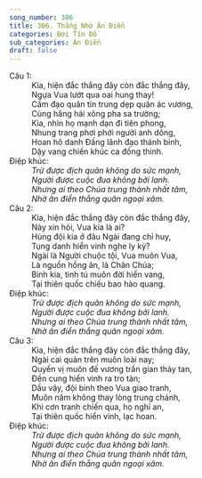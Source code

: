 ```yaml
---
song_number: 306
title: 306. Thắng Nhờ Ân Điển
categories: Đời Tín Đồ
sub_categories: Ân Điển
draft: false
---
```

<dl><dt>Câu 1:</dt><dd data-verse="1">Kìa, hiện đắc thắng đây còn đắc thắng đây, <br/>Ngựa Vua lướt qua oai hung thay! <br/>Cầm đạo quân tín trung dẹp quân ác vương, <br/>Cùng hăng hái xông pha sa trường; <br/>Kìa, nhìn họ mạnh dạn đi tiên phong, <br/>Nhung trang phơi phới người anh dõng, <br/>Hoan hô danh Đấng lãnh đạo thánh binh, <br/>Dậy vang chiến khúc ca đồng thinh. </dd><dt>Điệp khúc:</dt><dd data-chorus="1"><em>Trừ được địch quân không do sức mạnh, <br/>Người được cuộc đua không bởi lanh. <br/>Nhưng ai theo Chúa trung thành nhất tâm, <br/>Nhờ ân điển thắng quân ngoại xâm. </em></dd><dt>Câu 2:</dt><dd data-verse="2">Kìa, hiện đắc thắng đây còn đắc thắng đây, <br/>Này xin hỏi, Vua kia là ai? <br/>Hùng đội kia ở đâu Ngài đang chỉ huy, <br/>Tụng danh hiển vinh nghe ly kỳ? <br/>Ngài là Người chuộc tội, Vua muôn Vua, <br/>Là nguồn hồng ân, là Chân Chúa; <br/>Binh kia, tinh tú muôn đời hiển vang, <br/>Tại thiên quốc chiếu bao hào quang. </dd><dt>Điệp khúc:</dt><dd data-chorus="1"><em>Trừ được địch quân không do sức mạnh, <br/>Người được cuộc đua không bởi lanh. <br/>Nhưng ai theo Chúa trung thành nhất tâm, <br/>Nhờ ân điển thắng quân ngoại xâm. </em></dd><dt>Câu 3:</dt><dd data-verse="3">Kìa, hiện đắc thắng đây còn đắc thắng đây, <br/>Ngài cai quản trên muôn loài nay; <br/>Quyền vị muôn đế vương trần gian thảy tan, <br/>Đền cung hiển vinh ra tro tàn; <br/>Dầu vậy, đội binh theo Vua giao tranh, <br/>Muôn năm không thay lòng trung chánh, <br/>Khi cơn tranh chiến qua, họ nghỉ an, <br/>Tại thiên quốc hiển vinh, lạc hoan. </dd><dt>Điệp khúc:</dt><dd data-chorus="1"><em>Trừ được địch quân không do sức mạnh, <br/>Người được cuộc đua không bởi lanh. <br/>Nhưng ai theo Chúa trung thành nhất tâm, <br/>Nhờ ân điển thắng quân ngoại xâm. </em></dd></dl>